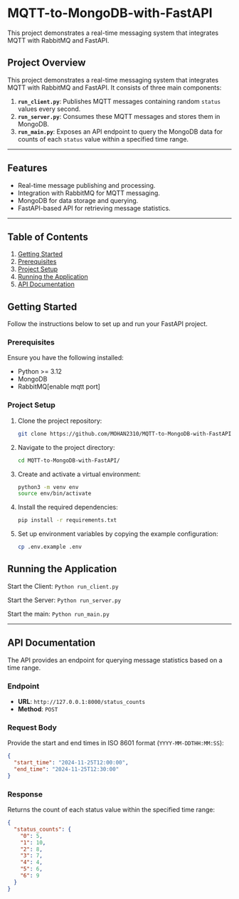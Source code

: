 # MQTT-to-MongoDB-with-FastAPI
This project demonstrates a real-time messaging system that integrates MQTT with RabbitMQ and FastAPI.

## **Project Overview**
This project demonstrates a real-time messaging system that integrates MQTT with RabbitMQ and FastAPI. It consists of three main components:
1. **`run_client.py`**: Publishes MQTT messages containing random `status` values every second.
2. **`run_server.py`**: Consumes these MQTT messages and stores them in MongoDB.
3. **`run_main.py`**: Exposes an API endpoint to query the MongoDB data for counts of each `status` value within a specified time range.

---

## **Features**
- Real-time message publishing and processing.
- Integration with RabbitMQ for MQTT messaging.
- MongoDB for data storage and querying.
- FastAPI-based API for retrieving message statistics.

---

## Table of Contents

1. [Getting Started](#getting-started)
2. [Prerequisites](#prerequisites)
3. [Project Setup](#project-setup)
4. [Running the Application](#running-the-application)
5. [API Documentation](#api-documentation)

## Getting Started
Follow the instructions below to set up and run your FastAPI project.

### Prerequisites
Ensure you have the following installed:

- Python >= 3.12
- MongoDB
- RabbitMQ[enable mqtt port]

### Project Setup
1. Clone the project repository:
    ```bash
    git clone https://github.com/MOHAN2310/MQTT-to-MongoDB-with-FastAPI.git
    ```
   
2. Navigate to the project directory:
    ```bash
    cd MQTT-to-MongoDB-with-FastAPI/
    ```

3. Create and activate a virtual environment:
    ```bash
    python3 -m venv env
    source env/bin/activate
    ```

4. Install the required dependencies:
    ```bash
    pip install -r requirements.txt
    ```

5. Set up environment variables by copying the example configuration:
    ```bash
    cp .env.example .env
    ```


## Running the Application
Start the Client:
    ```
    Python run_client.py
    ```

Start the Server:
    ```
    Python run_server.py
    ```

Start the main:
    ```
    Python run_main.py
    ```

---

## API Documentation

The API provides an endpoint for querying message statistics based on a time range.

### **Endpoint**
- **URL**: `http://127.0.0.1:8000/status_counts`
- **Method**: `POST`

### **Request Body**
Provide the start and end times in ISO 8601 format (`YYYY-MM-DDTHH:MM:SS`):
```json
{
  "start_time": "2024-11-25T12:00:00",
  "end_time": "2024-11-25T12:30:00"
}
```

### **Response**
Returns the count of each status value within the specified time range:
```json
{
  "status_counts": {
    "0": 5,
    "1": 10,
    "2": 8,
    "3": 7,
    "4": 4,
    "5": 6,
    "6": 9
  }
}
```

